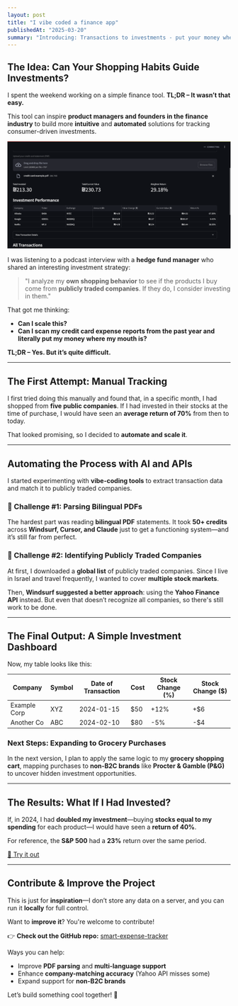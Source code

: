 ```yaml
---
layout: post
title: "I vibe coded a finance app"
publishedAt: "2025-03-20"
summary: "Introducing: Transactions to investments - put your money where your mouth is" 
---
```


## The Idea: Can Your Shopping Habits Guide Investments?  

I spent the weekend working on a simple finance tool. **TL;DR – It wasn’t that easy.**  

This tool can inspire **product managers and founders in the finance industry** to build more **intuitive** and **automated** solutions for tracking consumer-driven investments.  

![My Example](_data/images/expenses-public-traded.png)  

I was listening to a podcast interview with a **hedge fund manager** who shared an interesting investment strategy:  

> "I analyze my **own shopping behavior** to see if the products I buy come from **publicly traded companies**. If they do, I consider investing in them."  

That got me thinking:  
- **Can I scale this?**  
- **Can I scan my credit card expense reports from the past year and literally put my money where my mouth is?**  

**TL;DR – Yes. But it’s quite difficult.**  

---

## The First Attempt: Manual Tracking  

I first tried doing this manually and found that, in a specific month, I had shopped from **five public companies**. If I had invested in their stocks at the time of purchase, I would have seen an **average return of 70%** from then to today.  

That looked promising, so I decided to **automate and scale it**.  

---

## Automating the Process with AI and APIs  

I started experimenting with **vibe-coding tools** to extract transaction data and match it to publicly traded companies.  

### 🔹 Challenge #1: Parsing Bilingual PDFs  
The hardest part was reading **bilingual PDF** statements. It took **50+ credits** across **Windsurf, Cursor, and Claude** just to get a functioning system—and it’s still far from perfect.  

### 🔹 Challenge #2: Identifying Publicly Traded Companies  
At first, I downloaded a **global list** of publicly traded companies. Since I live in Israel and travel frequently, I wanted to cover **multiple stock markets**.  

Then, **Windsurf suggested a better approach**: using the **Yahoo Finance API** instead. But even that doesn’t recognize all companies, so there's still work to be done.  

---

## The Final Output: A Simple Investment Dashboard  

Now, my table looks like this:  

| **Company** | **Symbol** | **Date of Transaction** | **Cost** | **Stock Change (%)** | **Stock Change ($)** |  
|------------|----------|---------------------|------|------------------|------------------|  
| Example Corp | XYZ | 2024-01-15 | $50 | +12% | +$6 |  
| Another Co | ABC | 2024-02-10 | $80 | -5% | -$4 |  

### Next Steps: Expanding to Grocery Purchases  
In the next version, I plan to apply the same logic to my **grocery shopping cart**, mapping purchases to **non-B2C brands** like **Procter & Gamble (P&G)** to uncover hidden investment opportunities.  

---

## The Results: What If I Had Invested?  

If, in 2024, I had **doubled my investment**—buying **stocks equal to my spending** for each product—I would have seen a **return of 40%**.  

For reference, the **S&P 500** had a **23%** return over the same period.  

[🚀 Try it out](https://expense2invest.streamlit.app/)  

---

## Contribute & Improve the Project  

This is just for **inspiration**—I don’t store any data on a server, and you can run it **locally** for full control.  

Want to **improve it**? You're welcome to contribute!  

👉 **Check out the GitHub repo:** [smart-expense-tracker](https://github.com/razkaplan/smart-expense-tracker)  

Ways you can help:  
- Improve **PDF parsing** and **multi-language support**  
- Enhance **company-matching accuracy** (Yahoo API misses some)  
- Expand support for **non-B2C brands**  

Let’s build something cool together! 🚀